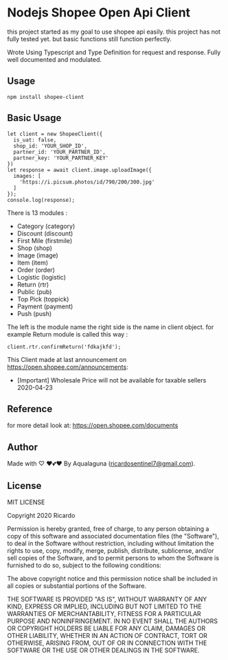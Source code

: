 # Nodejs Shopee Open Api Client

this project started as my goal to use shopee api easily. this project has not fully tested yet. but basic functions still function perfectly.

Wrote Using Typescript and Type Definition for request and response.
Fully well documented and modulated.

## Usage
```
npm install shopee-client
```

## Basic Usage
```
let client = new ShopeeClient({
  is_uat: false,
  shop_id: 'YOUR_SHOP_ID',
  partner_id: 'YOUR_PARTNER_ID',
  partner_key: 'YOUR_PARTNER_KEY'
})
let response = await client.image.uploadImage({
  images: [
    'https://i.picsum.photos/id/790/200/300.jpg'
  ]
});
console.log(response);
```

There is 13 modules :
- Category (category)
- Discount (discount)
- First Mile (firstmile)
- Shop (shop)
- Image (image)
- Item  (item)
- Order (order)
- Logistic (logistic)
- Return (rtr)
- Public (pub)
- Top Pick (toppick)
- Payment (payment)
- Push (push)

The left is the module name the right side is the name in client object.
for example Return module is called this way :
```
client.rtr.confirmReturn('fdkajkfd');
```

This Client made at last announcement on https://open.shopee.com/announcements:
- [Important] Wholesale Price will not be available for taxable sellers
2020-04-23

## Reference

for more detail look at: https://open.shopee.com/documents

## Author

Made with ♡ ♥💕❤ By Aqualaguna (ricardosentinel7@gmail.com).

## License

MIT LICENSE

Copyright 2020 Ricardo

Permission is hereby granted, free of charge, to any person obtaining a copy of this software and associated documentation files (the "Software"), to deal in the Software without restriction, including without limitation the rights to use, copy, modify, merge, publish, distribute, sublicense, and/or sell copies of the Software, and to permit persons to whom the Software is furnished to do so, subject to the following conditions:

The above copyright notice and this permission notice shall be included in all copies or substantial portions of the Software.

THE SOFTWARE IS PROVIDED "AS IS", WITHOUT WARRANTY OF ANY KIND, EXPRESS OR IMPLIED, INCLUDING BUT NOT LIMITED TO THE WARRANTIES OF MERCHANTABILITY, FITNESS FOR A PARTICULAR PURPOSE AND NONINFRINGEMENT. IN NO EVENT SHALL THE AUTHORS OR COPYRIGHT HOLDERS BE LIABLE FOR ANY CLAIM, DAMAGES OR OTHER LIABILITY, WHETHER IN AN ACTION OF CONTRACT, TORT OR OTHERWISE, ARISING FROM, OUT OF OR IN CONNECTION WITH THE SOFTWARE OR THE USE OR OTHER DEALINGS IN THE SOFTWARE.